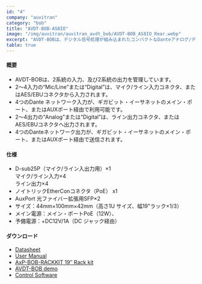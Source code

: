 ```yaml
---
id: "4"
company: "auvitran"
category: "bob"
title: "AVDT-BOB-AS8IO"
image: "/img/auvitran/auvitran_avdt_bob/AVDT-BOB_AS8IO_Rear.webp"
excerpt: "AVDT-BOBは、デジタル信号処理が組み込まれたコンパクトなDanteアナログ/デジタル・ブレーク・アウト・ボックスです。"
table: true
---
```

#### 概要
* AVDT-BOBは、2系統の入力、及び2系統の出力を管理しています。
* 2～4入力の“Mic/Line”または“Digital”は、マイク/ライン入力コネクタ、またはAES/EBUコネクタから入力されます。
* 4つのDante ネットワーク入力が、ギガビット・イーサネットのメイン・ポート、またはAUXポート経由で利用可能です。
* 2～4出力の“Analog”または“Digital”は、ライン出力コネクタ、またはAES/EBUコネクタへ出力されます。
* 4つのDanteネットワーク出力が、ギガビット・イーサネットのメイン・ポート、またはAUXポート経由で送信されます。

#### 仕様
* D-sub25P（マイク/ライン入出力用）×1  
    マイク/ライン入力×4  
    ライン出力×4
* ノイトリックEtherConコネクタ（PoE） x1
* AuxPort 光ファイバー拡張用SFP×2
* サイズ：44mm×100mm×42mm（高さ1U サイズ、幅19"ラック×1/3）
* メイン電源：メイン・ポートPoE（12W）、
* 予備電源：+DC12V/1A（DC ジャック経由）

#### ダウンロード
* [Datasheet](https://auvitran.com/downloads/datasheet/AuviTran_AVDT-BOB_A4_EN.pdf)
* [User Manual](https://auvitran.com/downloads/manual/AVDT-BOB%20User%20manual.pdf)
* [AxP-BOB-RACKKIT 19″ Rack kit](https://www.auvitran.com/downloads/manual/AVDT-BOB-RackKit.pdf)
* [AVDT-BOB demo](https://www.auvitran.com/downloads/avdt-bob.V3)
* [Control Software](https://www.auvitran.com/software)
